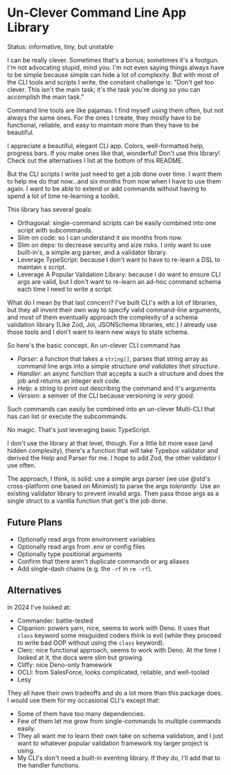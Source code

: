 # Un-Clever Command Line App Library

Status: informative, tiny, but unstable

I can be really clever. Sometimes that's a bonus; sometimes it's a footgun. I'm not advocating stupid, mind you. I'm not even saying things always have to be simple because simple can hide a lot of complexity. But with most of the CLI tools and scripts I write, the constant challenge is: "Don't get too clever. This isn't the main task; it's the task you're doing so you can accomplish the main task."

Command line tools are like pajamas. I find myself using them often, but not always the same ones. For the ones I create, they mostly have to be functional, reliable, and easy to maintain more than they have to be beautiful.

I appreciate a beautiful, elegant CLI app. Colors, well-formatted help, progress bars. If you make ones like that, wonderful! Don't use this library! Check out the alternatives I list at the bottom of this README.

But the CLI scripts I write just need to get a job done over time. I want them to help me do that now...and six months from now when I have to use them again. I want to be able to extend or add commands without having to spend a lot of time re-learning a toolkit.

This library has several goals:

- Orthagonal: single-command scripts can be easily combined into one script with subcommands.
- Slim on code: so I can understand it six months from now.
- Slim on deps: to decrease security and size risks. I only want to use built-in's, a simple arg parser, and a validator library.
- Leverage TypeScript: because I don't want to have to re-learn a DSL to maintain s script.
- Leverage A Popular Validation Library: because I do want to ensure CLI args are valid, but I don't want to re-learn an ad-hoc command schema each time I need to write a script.

What do I mean by that last concern? I've built CLI's with a lot of libraries, but they all invent their own way to specify valid command-line arguments, and most of them eventually approach the complexity of a schema validation library (Like Zod, Joi, JSONSchema libraries, etc.) I already use those tools and I don't want to learn new ways to state schema.

So here's the basic concept. An un-clever CLI command has

- *Parser*: a function that takes a `string[]`, parses that string array as command line args into a simple structure *and validates that structure*.
- *Handler*: an async function that accepts a such a structure and does the job and returns an integer exit code.
- *Help*: a string to print out describing the command and it's arguments
- *Version*: a semver of the CLI because versioning is *very good*.

Such commands can easily be combined into an un-clever Multi-CLI that has can list or execute the subcommands.

No magic. That's just leveraging basic TypeScript.

I don't use the library at that level, though. For a little bit more ease (and hidden complexity), there's a function that will take Typebox validator and derived the Help and Parser for me. I hope to add Zod, the other validator I use often.

The approach, I think, is solid: use a simple args parser (we use @std's cross-platform one based on Minimist) to parse the args *tolerantly*. Use an  existing validator library to prevent invalid args. Then pass those args as a single struct to a vanilla function that get's the job done.

## Future Plans

- Optionally read args from environment variables
- Optionally read args from .env or config files
- Optionally type positional arguments
- Confirm that there aren't duplicate commands or arg aliases
- Add single-dash chains (e.g. the `-rf` in `rm -rf`).

## Alternatives

In 2024 I've looked at:

- Commander: battle-tested
- Clipanion: powers yarn, nice, seems to work with Deno. It uses that `class` keyword some misguided coders think is evil (while they proceed to write bad OOP without using the `class` keyword).
- Clerc: nice functional approach, seems to work with Deno. At the time I looked at it, the docs were slim but growing.
- Cliffy: nice Deno-only framework
- OCLI: from SalesForce, looks complicated, reliable, and well-tooled
- Lesy

They all have their own tradeoffs and do a lot more than this package does. I would use them for my occasional CLI's except that:

- Some of them have too many dependencies.
- Few of them let me grow from single-commands to multiple commands easily.
- They all want me to learn their own take on schema validation, and I just want to whatever popular validation framework my larger project is using.
- My CLI's don't need a built-in eventing library. If they do, I'll add that to the handler functions.
